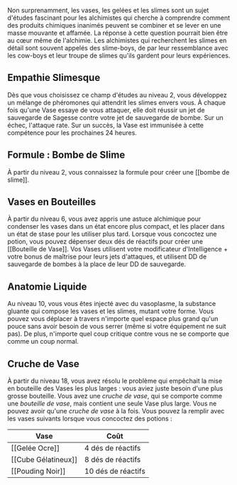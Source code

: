 Non surprenamment, les vases, les gelées et les slimes sont un sujet d'études fascinant pour les alchimistes qui cherche à comprendre comment des produits chimiques inanimés peuvent se combiner et se lever en une masse mouvante et affamée. La réponse à cette question pourrait bien être au cœur même de l'alchimie. Les alchimistes qui recherchent les slimes en détail sont souvent appelés des slime-boys, de par leur ressemblance avec les cow-boys et leur troupe de slimes qu'ils gardent pour leurs expériences.

## Empathie Slimesque
Dès que vous choisissez ce champ d'études au niveau 2, vous développez un mélange de phéromones qui attendrit les slimes envers vous. À chaque fois qu'une Vase essaye de vous attaquer, elle doit réussir un jet de sauvegarde de Sagesse contre votre jet de sauvegarde de bombe. Sur un échec, l'attaque rate. Sur un succès, la Vase est immunisée à cette compétence pour les prochaines 24 heures.

## Formule : Bombe de Slime
À partir du niveau 2, vous connaissez la formule pour créer une [[bombe de slime]].

## Vases en Bouteilles
À partir du niveau 6, vous avez appris une astuce alchimique pour condenser les vases dans un état encore plus compact, et les placer dans un état de stase pour les utiliser plus tard. Lorsque vous concoctez une potion, vous pouvez dépenser deux dés de réactifs pour créer une [[Bouteille de Vase]]. Vos Vases utilisent votre modificateur d'Intelligence + votre bonus de maîtrise pour leurs jets d'attaques, et utilisent DD de sauvegarde de bombes à la place de leur DD de sauvegarde.

## Anatomie Liquide
Au niveau 10, vous vous êtes injecté avec du vasoplasme, la substance gluante qui compose les vases et les slimes, mutant votre forme. Vous pouvez vous déplacer à travers n'importe quel espace plus grand qu'un pouce sans avoir besoin de vous serrer (même si votre équipement ne suit pas). De plus, n'importe quel coup critique contre vous ne se comporte que comme un coup normal.

## Cruche de Vase
À partir du niveau 18, vous avez résolu le problème qui empêchait la mise en bouteille des Vases les plus larges : vous aviez juste besoin d'une plus grosse bouteille. Vous avez une *cruche de vase*, qui se comporte comme une *bouteille de vase*, mais contient une seule Vase plus large. Vous ne pouvez avoir qu'une *cruche de vase* à la fois. Vous pouvez la remplir avec les vases suivants lorsque vous concoctez des potions : 

| Vase                | Coût               |
| ------------------- | ------------------ |
| [[Gelée Ocre]]      | 4 dés de réactifs  |
| [[Cube Gélatineux]] | 8 dés de réactifs  |
| [[Pouding Noir]]    | 10 dés de réactifs |
